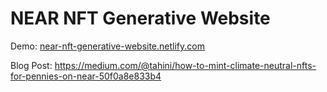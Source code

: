 # NEAR NFT Generative Website

Demo: [near-nft-generative-website.netlify.com](near-nft-generative-website.netlify.com)

Blog Post: https://medium.com/@tahini/how-to-mint-climate-neutral-nfts-for-pennies-on-near-50f0a8e833b4
